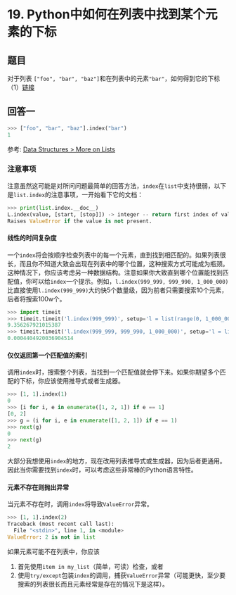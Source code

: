 # 19. Python中如何在列表中找到某个元素的下标

## 题目

对于列表 `["foo", "bar", "baz"]`和在列表中的元素`"bar"`，如何得到它的下标（1）[链接](https://stackoverflow.com/questions/176918/finding-the-index-of-an-item-given-a-list-containing-it-in-python)

## 回答一

```python
>>> ["foo", "bar", "baz"].index("bar")
1
```

参考: [Data Structures > More on Lists](http://docs.python.org/2/tutorial/datastructures.html#more-on-lists)

### 注意事项

注意虽然这可能是对所问问题最简单的回答方法，`index`在`list`中支持很弱，以下是`list.index`的注意事项，一开始看下它的文档：

```python
>>> print(list.index.__doc__)
L.index(value, [start, [stop]]) -> integer -- return first index of value.
Raises ValueError if the value is not present.
```

#### 线性的时间复杂度

一个`index`将会按顺序检查列表中的每一个元素，直到找到相匹配的。如果列表很长，而且你不知道大致会出现在列表中的哪个位置，这种搜索方式可能成为瓶颈。这种情况下，你应该考虑另一种数据结构。注意如果你大致直到哪个位置能找到匹配值，你可以给`index`一个提示。例如，`l.index(999_999, 999_990, 1_000_000)`比直接使用`l.index(999_999)`大约快5个数量级，因为前者只需要搜索10个元素，后者将搜索100w个。

```python
>>> import timeit
>>> timeit.timeit('l.index(999_999)', setup='l = list(range(0, 1_000_000))', number=1000)
9.356267921015387
>>> timeit.timeit('l.index(999_999, 999_990, 1_000_000)', setup='l = list(range(0, 1_000_000))', number=1000)
0.0004404920036904514
```

#### 仅仅返回第一个匹配值的索引

调用`index`时，搜索整个列表，当找到一个匹配值就会停下来。如果你期望多个匹配的下标，你应该使用推导式或者生成器。

```python
>>> [1, 1].index(1)
0
>>> [i for i, e in enumerate([1, 2, 1]) if e == 1]
[0, 2]
>>> g = (i for i, e in enumerate([1, 2, 1]) if e == 1)
>>> next(g)
0
>>> next(g)
2
```

大部分我想使用`index`的地方，现在改用列表推导式或生成器，因为后者更通用。因此当你需要找到`index`时，可以考虑这些非常棒的Python语言特性。

#### 元素不存在则抛出异常

当元素不存在时，调用`index`将导致`ValueError`异常。

```python
>>> [1, 1].index(2)
Traceback (most recent call last):
  File "<stdin>", line 1, in <module>
ValueError: 2 is not in list
```

如果元素可能不在列表中，你应该

1. 首先使用`item in my_list`（简单，可读）检查，或者
2. 使用`try/except`包装`index`的调用，捕获`ValueError`异常（可能更快，至少要搜索的列表很长而且元素经常是存在的情况下是这样）。